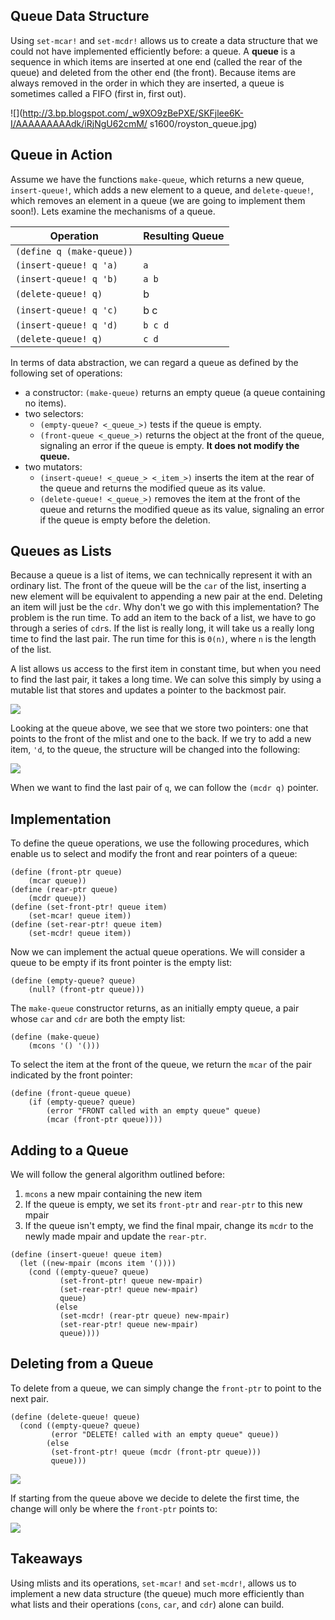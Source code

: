 ## Queue Data Structure

Using `set-mcar!` and `set-mcdr!` allows us to create a data structure that we
could not have implemented efficiently before: a queue. A **queue** is a sequence in which items are inserted at one end (called the rear of the queue) and deleted from the other end (the front). Because items are always removed in the order in which they are inserted, a queue is sometimes called a FIFO (first in, first out).

![](http://3.bp.blogspot.com/_w9XO9zBePXE/SKFjlee6K-I/AAAAAAAAAdk/iRjNgU62cmM/
s1600/royston_queue.jpg)

## Queue in Action

Assume we have the functions `make-queue`, which returns a new queue, `insert-queue!`, which adds a new element to a queue, and `delete-queue!`, which removes an element in a queue (we are going to implement them soon!). Lets examine the mechanisms of a queue.

<table class="table table-bordered table-striped">
<thead><tr>
    <th>Operation</th>
    <th>Resulting Queue</th>
</tr></thead><tbody>
<tr>
    <td><code>(define q (make-queue))</code></td>
    <td><code></code></td>
</tr>
<tr>
    <td><code>(insert-queue! q 'a)</code></td>
    <td><code>a</code></td>
</tr>
<tr>
    <td><code>(insert-queue! q 'b)</code></td>
    <td><code>a b</code></td>
</tr>
<tr>
    <td><code>(delete-queue! q)</code></td>
    <td>b</td>
</tr>
<tr>
    <td><code>(insert-queue! q 'c)</code></td>
    <td>b c</td>
</tr>
<tr>
    <td><code>(insert-queue! q 'd)</code></td>
    <td><code>b c d</code></td>
</tr>
<tr>
    <td><code>(delete-queue! q)</code></td>
    <td><code>c d</code></td>
</tr>
</tbody>
</table>

In terms of data abstraction, we can regard a queue as defined by the
following set of operations:

  * a constructor: `(make-queue)` returns an empty queue (a queue containing no items).
  * two selectors:
    * `(empty-queue? <_queue_>)` tests if the queue is empty.
    * `(front-queue <_queue_>)` returns the object at the front of the queue, signaling an error if the queue is empty. **It does not modify the queue.**
  * two mutators:
    * `(insert-queue! <_queue_> <_item_>)` inserts the item at the rear of the queue and returns the modified queue as its value.
    * `(delete-queue! <_queue_>)` removes the item at the front of the queue and returns the modified queue as its value, signaling an error if the queue is empty before the deletion.

## Queues as Lists

Because a queue is a list of items, we can technically represent it with an ordinary list. The front of the queue will be the `car` of the list, inserting a new element will be equivalent to appending a new pair at the end. Deleting an item will just be the `cdr`. Why don't we go with this implementation? The problem is the run time. To add an item to the back of a list, we have to go through a series of `cdr`s. If the list is really long, it will take us a really long time to find the last pair. The run time for this is `Θ(n)`, where `n` is the length of the list.

A list allows us access to the first item in constant time, but when you need to find the last pair, it takes a long time. We can solve this simply by using a mutable list that stores and updates a pointer to the backmost pair.

![](http://mitpress.mit.edu/sicp/full-text/book/ch3-Z-G-19.gif)

Looking at the queue above, we see that we store two pointers: one that points to the front of the mlist and one to the back. If we try to add a new item, `'d`, to the queue, the structure will be changed into the following:

![](http://mitpress.mit.edu/sicp/full-text/book/ch3-Z-G-20.gif)

When we want to find the last pair of `q`, we can follow the `(mcdr q)` pointer.

## Implementation

To define the queue operations, we use the following procedures, which enable us to select and modify the front and rear pointers of a queue:

    
    (define (front-ptr queue)
        (mcar queue))
    (define (rear-ptr queue)
        (mcdr queue))
    (define (set-front-ptr! queue item)
        (set-mcar! queue item))
    (define (set-rear-ptr! queue item)
        (set-mcdr! queue item))
    

Now we can implement the actual queue operations. We will consider a queue to be empty if its front pointer is the empty list:

    
    (define (empty-queue? queue)
        (null? (front-ptr queue)))
    

The `make-queue` constructor returns, as an initially empty queue, a pair whose `car` and `cdr` are both the empty list:

    
    (define (make-queue)
        (mcons '() '()))
    

To select the item at the front of the queue, we return the `mcar` of the pair indicated by the front pointer:

    
    (define (front-queue queue)
        (if (empty-queue? queue)
            (error "FRONT called with an empty queue" queue)
            (mcar (front-ptr queue))))
    

## Adding to a Queue

We will follow the general algorithm outlined before:

  1. `mcons` a new mpair containing the new item
  2. If the queue is empty, we set its `front-ptr` and `rear-ptr` to this new mpair
  3. If the queue isn't empty, we find the final mpair, change its `mcdr` to the newly made mpair and update the `rear-ptr`.
    
    
    (define (insert-queue! queue item)
      (let ((new-mpair (mcons item '())))
        (cond ((empty-queue? queue)
               (set-front-ptr! queue new-mpair)
               (set-rear-ptr! queue new-mpair)
               queue)
              (else
               (set-mcdr! (rear-ptr queue) new-mpair)
               (set-rear-ptr! queue new-mpair)
               queue)))) 
    

## Deleting from a Queue

To delete from a queue, we can simply change the `front-ptr` to point to the
next pair.

    
    
    (define (delete-queue! queue)
      (cond ((empty-queue? queue)
             (error "DELETE! called with an empty queue" queue))
            (else
             (set-front-ptr! queue (mcdr (front-ptr queue)))
             queue))) 
    

![](http://mitpress.mit.edu/sicp/full-text/book/ch3-Z-G-20.gif)

If starting from the queue above we decide to delete the first time, the change will only be where the `front-ptr` points to:

![](http://mitpress.mit.edu/sicp/full-text/book/ch3-Z-G-21.gif)

## Takeaways

Using mlists and its operations, `set-mcar!` and `set-mcdr!`, allows us to implement a new data structure (the queue) much more efficiently than what lists and their operations (`cons`, `car`, and `cdr`) alone can build.